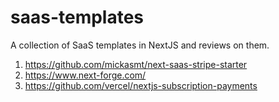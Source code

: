 # saas-templates
A collection of SaaS templates in NextJS and reviews on them. 

1. https://github.com/mickasmt/next-saas-stripe-starter
2. https://www.next-forge.com/
3. https://github.com/vercel/nextjs-subscription-payments
